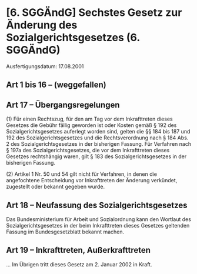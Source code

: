 # [6. SGGÄndG] Sechstes Gesetz zur Änderung des Sozialgerichtsgesetzes  (6. SGGÄndG)

Ausfertigungsdatum: 17.08.2001

 

## Art 1 bis 16 – (weggefallen)


## Art 17 – Übergangsregelungen

(1) Für einen Rechtszug, für den am Tag vor dem Inkrafttreten dieses Gesetzes die Gebühr fällig geworden ist oder Kosten gemäß § 192 des Sozialgerichtsgesetzes auferlegt worden sind, gelten die §§ 184 bis 187 und 192 des Sozialgerichtsgesetzes und die Rechtsverordnung nach § 184 Abs. 2 des Sozialgerichtsgesetzes in der bisherigen Fassung. Für Verfahren nach § 197a des Sozialgerichtsgesetzes, die vor dem Inkrafttreten dieses Gesetzes rechtshängig waren, gilt § 183 des Sozialgerichtsgesetzes in der bisherigen Fassung.

(2) Artikel 1 Nr. 50 und 54 gilt nicht für Verfahren, in denen die angefochtene Entscheidung vor Inkrafttreten der Änderung verkündet, zugestellt oder bekannt gegeben wurde.


## Art 18 – Neufassung des Sozialgerichtsgesetzes

Das Bundesministerium für Arbeit und Sozialordnung kann den Wortlaut des Sozialgerichtsgesetzes in der beim Inkrafttreten dieses Gesetzes geltenden Fassung im Bundesgesetzblatt bekannt machen.


## Art 19 – Inkrafttreten, Außerkrafttreten

... Im Übrigen tritt dieses Gesetz am 2. Januar 2002 in Kraft.
